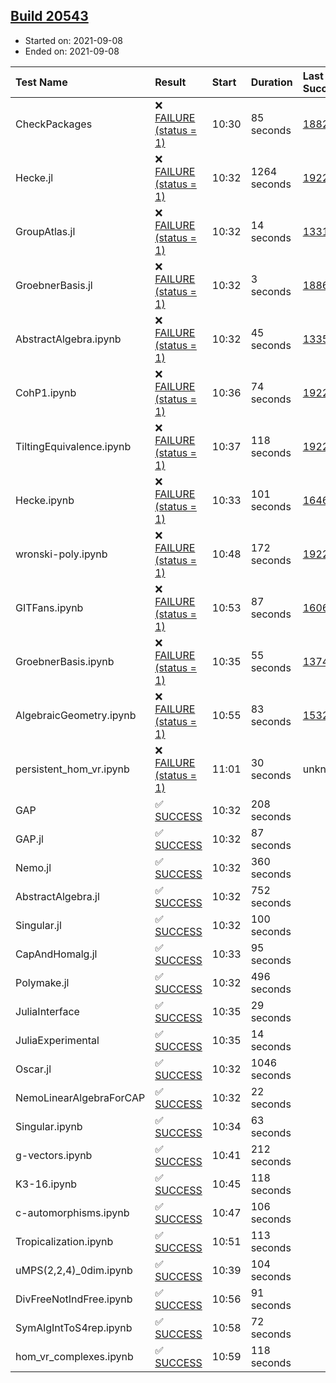 ## [Build 20543](https://oscarci.mathematik.uni-kl.de/job/oscar/20543/)

* Started on: 2021-09-08
* Ended on: 2021-09-08

| Test Name    | Result | Start | Duration | Last Success | First Failure |
|:-------------|:-------|:------|:---------|:-------------|:--------------|
| CheckPackages | ❌ [FAILURE (status = 1)](https://oscarci.mathematik.uni-kl.de/job/oscar/20543/artifact/logs/build-20543/CheckPackages.log) | 10:30 | 85 seconds | [18822](https://oscarci.mathematik.uni-kl.de/job/oscar/18822/) | [18823](https://oscarci.mathematik.uni-kl.de/job/oscar/18823/) |
| Hecke.jl | ❌ [FAILURE (status = 1)](https://oscarci.mathematik.uni-kl.de/job/oscar/20543/artifact/logs/build-20543/Hecke.jl.log) | 10:32 | 1264 seconds | [19222](https://oscarci.mathematik.uni-kl.de/job/oscar/19222/) | [20152](https://oscarci.mathematik.uni-kl.de/job/oscar/20152/) |
| GroupAtlas.jl | ❌ [FAILURE (status = 1)](https://oscarci.mathematik.uni-kl.de/job/oscar/20543/artifact/logs/build-20543/GroupAtlas.jl.log) | 10:32 | 14 seconds | [13311](https://oscarci.mathematik.uni-kl.de/job/oscar/13311/) | [13312](https://oscarci.mathematik.uni-kl.de/job/oscar/13312/) |
| GroebnerBasis.jl | ❌ [FAILURE (status = 1)](https://oscarci.mathematik.uni-kl.de/job/oscar/20543/artifact/logs/build-20543/GroebnerBasis.jl.log) | 10:32 | 3 seconds | [18864](https://oscarci.mathematik.uni-kl.de/job/oscar/18864/) | [18865](https://oscarci.mathematik.uni-kl.de/job/oscar/18865/) |
| AbstractAlgebra.ipynb | ❌ [FAILURE (status = 1)](https://oscarci.mathematik.uni-kl.de/job/oscar/20543/artifact/logs/build-20543/AbstractAlgebra.ipynb.log) | 10:32 | 45 seconds | [13355](https://oscarci.mathematik.uni-kl.de/job/oscar/13355/) | [13356](https://oscarci.mathematik.uni-kl.de/job/oscar/13356/) |
| CohP1.ipynb | ❌ [FAILURE (status = 1)](https://oscarci.mathematik.uni-kl.de/job/oscar/20543/artifact/logs/build-20543/CohP1.ipynb.log) | 10:36 | 74 seconds | [19222](https://oscarci.mathematik.uni-kl.de/job/oscar/19222/) | [20152](https://oscarci.mathematik.uni-kl.de/job/oscar/20152/) |
| TiltingEquivalence.ipynb | ❌ [FAILURE (status = 1)](https://oscarci.mathematik.uni-kl.de/job/oscar/20543/artifact/logs/build-20543/TiltingEquivalence.ipynb.log) | 10:37 | 118 seconds | [19222](https://oscarci.mathematik.uni-kl.de/job/oscar/19222/) | [20152](https://oscarci.mathematik.uni-kl.de/job/oscar/20152/) |
| Hecke.ipynb | ❌ [FAILURE (status = 1)](https://oscarci.mathematik.uni-kl.de/job/oscar/20543/artifact/logs/build-20543/Hecke.ipynb.log) | 10:33 | 101 seconds | [16463](https://oscarci.mathematik.uni-kl.de/job/oscar/16463/) | [16464](https://oscarci.mathematik.uni-kl.de/job/oscar/16464/) |
| wronski-poly.ipynb | ❌ [FAILURE (status = 1)](https://oscarci.mathematik.uni-kl.de/job/oscar/20543/artifact/logs/build-20543/wronski-poly.ipynb.log) | 10:48 | 172 seconds | [19222](https://oscarci.mathematik.uni-kl.de/job/oscar/19222/) | [20152](https://oscarci.mathematik.uni-kl.de/job/oscar/20152/) |
| GITFans.ipynb | ❌ [FAILURE (status = 1)](https://oscarci.mathematik.uni-kl.de/job/oscar/20543/artifact/logs/build-20543/GITFans.ipynb.log) | 10:53 | 87 seconds | [16068](https://oscarci.mathematik.uni-kl.de/job/oscar/16068/) | [16069](https://oscarci.mathematik.uni-kl.de/job/oscar/16069/) |
| GroebnerBasis.ipynb | ❌ [FAILURE (status = 1)](https://oscarci.mathematik.uni-kl.de/job/oscar/20543/artifact/logs/build-20543/GroebnerBasis.ipynb.log) | 10:35 | 55 seconds | [13748](https://oscarci.mathematik.uni-kl.de/job/oscar/13748/) | [13749](https://oscarci.mathematik.uni-kl.de/job/oscar/13749/) |
| AlgebraicGeometry.ipynb | ❌ [FAILURE (status = 1)](https://oscarci.mathematik.uni-kl.de/job/oscar/20543/artifact/logs/build-20543/AlgebraicGeometry.ipynb.log) | 10:55 | 83 seconds | [15322](https://oscarci.mathematik.uni-kl.de/job/oscar/15322/) | [15323](https://oscarci.mathematik.uni-kl.de/job/oscar/15323/) |
| persistent_hom_vr.ipynb | ❌ [FAILURE (status = 1)](https://oscarci.mathematik.uni-kl.de/job/oscar/20543/artifact/logs/build-20543/persistent_hom_vr.ipynb.log) | 11:01 | 30 seconds | unknown | unknown |
| GAP | ✅ [SUCCESS](https://oscarci.mathematik.uni-kl.de/job/oscar/20543/artifact/logs/build-20543/GAP.log) | 10:32 | 208 seconds |  |  |
| GAP.jl | ✅ [SUCCESS](https://oscarci.mathematik.uni-kl.de/job/oscar/20543/artifact/logs/build-20543/GAP.jl.log) | 10:32 | 87 seconds |  |  |
| Nemo.jl | ✅ [SUCCESS](https://oscarci.mathematik.uni-kl.de/job/oscar/20543/artifact/logs/build-20543/Nemo.jl.log) | 10:32 | 360 seconds |  |  |
| AbstractAlgebra.jl | ✅ [SUCCESS](https://oscarci.mathematik.uni-kl.de/job/oscar/20543/artifact/logs/build-20543/AbstractAlgebra.jl.log) | 10:32 | 752 seconds |  |  |
| Singular.jl | ✅ [SUCCESS](https://oscarci.mathematik.uni-kl.de/job/oscar/20543/artifact/logs/build-20543/Singular.jl.log) | 10:32 | 100 seconds |  |  |
| CapAndHomalg.jl | ✅ [SUCCESS](https://oscarci.mathematik.uni-kl.de/job/oscar/20543/artifact/logs/build-20543/CapAndHomalg.jl.log) | 10:33 | 95 seconds |  |  |
| Polymake.jl | ✅ [SUCCESS](https://oscarci.mathematik.uni-kl.de/job/oscar/20543/artifact/logs/build-20543/Polymake.jl.log) | 10:32 | 496 seconds |  |  |
| JuliaInterface | ✅ [SUCCESS](https://oscarci.mathematik.uni-kl.de/job/oscar/20543/artifact/logs/build-20543/JuliaInterface.log) | 10:35 | 29 seconds |  |  |
| JuliaExperimental | ✅ [SUCCESS](https://oscarci.mathematik.uni-kl.de/job/oscar/20543/artifact/logs/build-20543/JuliaExperimental.log) | 10:35 | 14 seconds |  |  |
| Oscar.jl | ✅ [SUCCESS](https://oscarci.mathematik.uni-kl.de/job/oscar/20543/artifact/logs/build-20543/Oscar.jl.log) | 10:32 | 1046 seconds |  |  |
| NemoLinearAlgebraForCAP | ✅ [SUCCESS](https://oscarci.mathematik.uni-kl.de/job/oscar/20543/artifact/logs/build-20543/NemoLinearAlgebraForCAP.log) | 10:32 | 22 seconds |  |  |
| Singular.ipynb | ✅ [SUCCESS](https://oscarci.mathematik.uni-kl.de/job/oscar/20543/artifact/logs/build-20543/Singular.ipynb.log) | 10:34 | 63 seconds |  |  |
| g-vectors.ipynb | ✅ [SUCCESS](https://oscarci.mathematik.uni-kl.de/job/oscar/20543/artifact/logs/build-20543/g-vectors.ipynb.log) | 10:41 | 212 seconds |  |  |
| K3-16.ipynb | ✅ [SUCCESS](https://oscarci.mathematik.uni-kl.de/job/oscar/20543/artifact/logs/build-20543/K3-16.ipynb.log) | 10:45 | 118 seconds |  |  |
| c-automorphisms.ipynb | ✅ [SUCCESS](https://oscarci.mathematik.uni-kl.de/job/oscar/20543/artifact/logs/build-20543/c-automorphisms.ipynb.log) | 10:47 | 106 seconds |  |  |
| Tropicalization.ipynb | ✅ [SUCCESS](https://oscarci.mathematik.uni-kl.de/job/oscar/20543/artifact/logs/build-20543/Tropicalization.ipynb.log) | 10:51 | 113 seconds |  |  |
| uMPS(2,2,4)_0dim.ipynb | ✅ [SUCCESS](https://oscarci.mathematik.uni-kl.de/job/oscar/20543/artifact/logs/build-20543/uMPS-2-2-4-_0dim.ipynb.log) | 10:39 | 104 seconds |  |  |
| DivFreeNotIndFree.ipynb | ✅ [SUCCESS](https://oscarci.mathematik.uni-kl.de/job/oscar/20543/artifact/logs/build-20543/DivFreeNotIndFree.ipynb.log) | 10:56 | 91 seconds |  |  |
| SymAlgIntToS4rep.ipynb | ✅ [SUCCESS](https://oscarci.mathematik.uni-kl.de/job/oscar/20543/artifact/logs/build-20543/SymAlgIntToS4rep.ipynb.log) | 10:58 | 72 seconds |  |  |
| hom_vr_complexes.ipynb | ✅ [SUCCESS](https://oscarci.mathematik.uni-kl.de/job/oscar/20543/artifact/logs/build-20543/hom_vr_complexes.ipynb.log) | 10:59 | 118 seconds |  |  |
